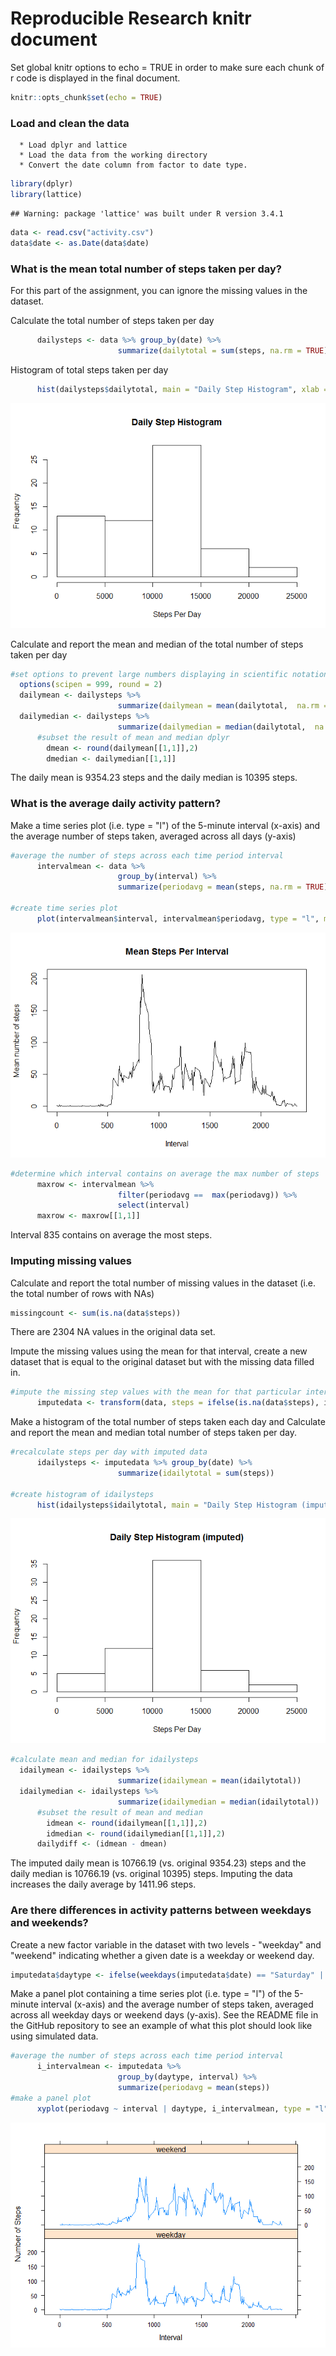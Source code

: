 # Reproducible Research knitr document


Set global knitr options to echo = TRUE in order to make sure each chunk of r code is displayed in the final document.

```r
knitr::opts_chunk$set(echo = TRUE)
```

### Load and clean the data
      * Load dplyr and lattice
      * Load the data from the working directory
      * Convert the date column from factor to date type.

```r
library(dplyr)
library(lattice)
```

```
## Warning: package 'lattice' was built under R version 3.4.1
```

```r
data <- read.csv("activity.csv")
data$date <- as.Date(data$date)
```

### What is the mean total number of steps taken per day?
For this part of the assignment, you can ignore the missing values in the dataset.

Calculate the total number of steps taken per day

```r
      dailysteps <- data %>% group_by(date) %>% 
                        summarize(dailytotal = sum(steps, na.rm = TRUE))
```

Histogram of total steps taken per day

```r
      hist(dailysteps$dailytotal, main = "Daily Step Histogram", xlab = "Steps Per Day")
```

![](Reproducible2_files/figure-html/unnamed-chunk-3-1.png)<!-- -->

Calculate and report the mean and median of the total number of steps taken per day

```r
#set options to prevent large numbers displaying in scientific notation
  options(scipen = 999, round = 2)
  dailymean <- dailysteps %>% 
                        summarize(dailymean = mean(dailytotal,  na.rm = TRUE))
  dailymedian <- dailysteps %>% 
                        summarize(dailymedian = median(dailytotal,  na.rm = TRUE))
      #subset the result of mean and median dplyr
        dmean <- round(dailymean[[1,1]],2)
        dmedian <- dailymedian[[1,1]]
```

The daily mean is 9354.23 steps and the daily median is 10395 steps.

### What is the average daily activity pattern?
Make a time series plot (i.e. type = "l") of the 5-minute interval (x-axis) and the average number of steps taken, averaged across all days (y-axis)

```r
#average the number of steps across each time period interval
      intervalmean <- data %>% 
                        group_by(interval) %>% 
                        summarize(periodavg = mean(steps, na.rm = TRUE))

#create time series plot
      plot(intervalmean$interval, intervalmean$periodavg, type = "l", main = "Mean Steps Per Interval", xlab = "Interval", ylab = "Mean number of steps")
```

![](Reproducible2_files/figure-html/unnamed-chunk-5-1.png)<!-- -->

```r
#determine which interval contains on average the max number of steps
      maxrow <- intervalmean %>% 
                        filter(periodavg ==  max(periodavg)) %>% 
                        select(interval)
      maxrow <- maxrow[[1,1]]
```
Interval 835 contains on average the most steps.

### Imputing missing values
Calculate and report the total number of missing values in the dataset (i.e. the total number of rows with NAs)

```r
missingcount <- sum(is.na(data$steps))
```
There are 2304 NA values in the original data set.


Impute the missing values using the mean for that interval, create a new dataset that is equal to the original dataset but with the missing data filled in.


```r
#impute the missing step values with the mean for that particular interval
      imputedata <- transform(data, steps = ifelse(is.na(data$steps), intervalmean$periodavg[match(data$interval, intervalmean$interval)], data$steps))
```

Make a histogram of the total number of steps taken each day and Calculate and report the mean and median total number of steps taken per day.


```r
#recalculate steps per day with imputed data
      idailysteps <- imputedata %>% group_by(date) %>% 
                        summarize(idailytotal = sum(steps))

#create histogram of idailysteps
      hist(idailysteps$idailytotal, main = "Daily Step Histogram (imputed)", xlab = "Steps Per Day")
```

![](Reproducible2_files/figure-html/unnamed-chunk-8-1.png)<!-- -->

```r
#calculate mean and median for idailysteps
  idailymean <- idailysteps %>% 
                        summarize(idailymean = mean(idailytotal))
  idailymedian <- idailysteps %>% 
                        summarize(idailymedian = median(idailytotal))
      #subset the result of mean and median
        idmean <- round(idailymean[[1,1]],2)
        idmedian <- round(idailymedian[[1,1]],2)
      dailydiff <- (idmean - dmean)
```
The imputed daily mean is 10766.19 (vs. original 9354.23) steps and the daily median is 10766.19 (vs. original 10395) steps.
Imputing the data increases the daily average by 1411.96 steps.

### Are there differences in activity patterns between weekdays and weekends?
Create a new factor variable in the dataset with two levels - "weekday" and "weekend" indicating whether a given date is a weekday or weekend day.

```r
imputedata$daytype <- ifelse(weekdays(imputedata$date) == "Saturday" | weekdays(imputedata$date) == "Sunday","weekend","weekday")
```

Make a panel plot containing a time series plot (i.e. type = "l") of the 5-minute interval (x-axis) and the average number of steps taken, averaged across all weekday days or weekend days (y-axis). See the README file in the GitHub repository to see an example of what this plot should look like using simulated data.


```r
#average the number of steps across each time period interval
      i_intervalmean <- imputedata %>% 
                        group_by(daytype, interval) %>% 
                        summarize(periodavg = mean(steps))
#make a panel plot
      xyplot(periodavg ~ interval | daytype, i_intervalmean, type = "l",layout=c(1,2), xlab = "Interval", ylab = "Number of Steps")
```

![](Reproducible2_files/figure-html/unnamed-chunk-10-1.png)<!-- -->
